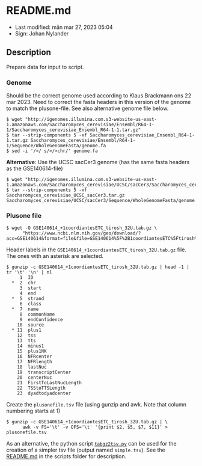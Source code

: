# README.md

- Last modified: mån mar 27, 2023  05:04
- Sign: Johan Nylander


## Description

Prepare data for input to script.


### Genome

Should be the correct genome used according to Klaus Brackmann ons 22 mar 2023.
Need to correct the fasta headers in this version of the genome to match the plusone-file.
See also alternative genome file below.

    $ wget "http://igenomes.illumina.com.s3-website-us-east-1.amazonaws.com/Saccharomyces_cerevisiae/Ensembl/R64-1-1/Saccharomyces_cerevisiae_Ensembl_R64-1-1.tar.gz"
    $ tar --strip-components 5 -xf Saccharomyces_cerevisiae_Ensembl_R64-1-1.tar.gz Saccharomyces_cerevisiae/Ensembl/R64-1-1/Sequence/WholeGenomeFasta/genome.fa
    $ sed -i '/>/ s/>/>chr/' genome.fa

**Alternative**: Use the UCSC sacCer3 genome (has the same fasta headers as the GSE140614-file)

    $ wget "http://igenomes.illumina.com.s3-website-us-east-1.amazonaws.com/Saccharomyces_cerevisiae/UCSC/sacCer3/Saccharomyces_cerevisiae_UCSC_sacCer3.tar.gz"
    $ tar --strip-components 5 -xf Saccharomyces_cerevisiae_UCSC_sacCer3.tar.gz  Saccharomyces_cerevisiae/UCSC/sacCer3/Sequence/WholeGenomeFasta/genome.fa


### Plusone file

    $ wget -O GSE140614_+1coordiantesETC_tirosh_32U.tab.gz \
          "https://www.ncbi.nlm.nih.gov/geo/download/?acc=GSE140614&format=file&file=GSE140614%5F%2B1coordiantesETC%5Ftirosh%5F32U%2Etab%2Egz"

Header labels in the `GSE140614_+1coordiantesETC_tirosh_32U.tab.gz` file.
The ones with an asterisk are selected.

    $ gunzip -c GSE140614_+1coordiantesETC_tirosh_32U.tab.gz | head -1 | tr '\t' '\n' | nl
         1	ID
      *  2	chr
         3	start
         4	end
      *  5	strand
         6	class
      *  7	name
         8	commonName
         9	endConfidence
        10	source
      * 11	plus1
        12	tss
        13	tts
        14	minus1
        15	plus1NK
        16	NFRcenter
        17	NFRlength
        18	lastNuc
        19	transcriptCenter
        20	centerNuc
        21	FirstToLastNucLength
        22	TSStoTTSLength
        23	dyadtodyadcenter

Create the `plusonefile.tsv` file (using gunzip and awk. Note that column numbering starts at 1)

    $ gunzip -c GSE140614_+1coordiantesETC_tirosh_32U.tab.gz | \
          awk -v FS='\t' -v OFS='\t' '{print $2, $5, $7, $11}' > plusonefile.tsv

As an alternative, the python script [`tabgz2tsv.py`](../scripts/tabgz2tsv.py)
can be used for the creation of a simpler tsv file (output named `simple.tsv`).
See the [README.md](../scripts/README.md) in the scripts folder for description.

